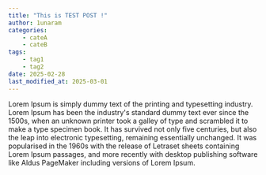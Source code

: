 ```yaml
---
title: "This is TEST POST !"
author: 1unaram
categories:
    - cateA
    - cateB
tags:
    - tag1
    - tag2
date: 2025-02-28
last_modified_at: 2025-03-01
---
```


Lorem Ipsum is simply dummy text of the printing and typesetting industry. Lorem Ipsum has been the industry's standard dummy text ever since the 1500s, when an unknown printer took a galley of type and scrambled it to make a type specimen book. It has survived not only five centuries, but also the leap into electronic typesetting, remaining essentially unchanged. It was popularised in the 1960s with the release of Letraset sheets containing Lorem Ipsum passages, and more recently with desktop publishing software like Aldus PageMaker including versions of Lorem Ipsum.
